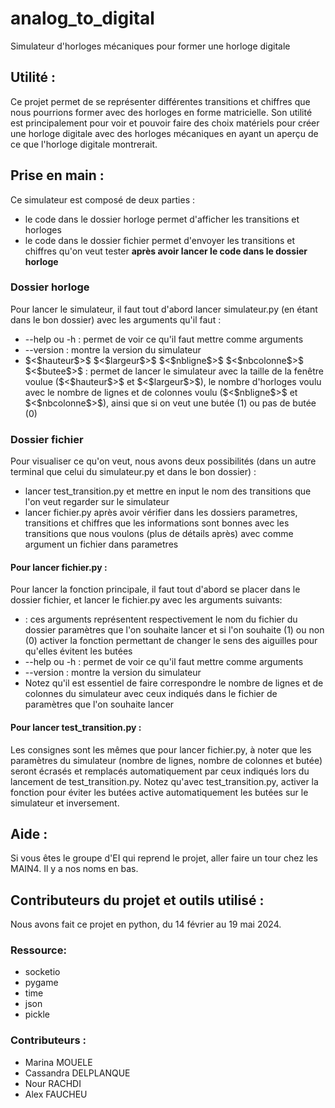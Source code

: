 # analog_to_digital
Simulateur d'horloges mécaniques pour former une horloge digitale

## Utilité :

Ce projet permet de se représenter différentes transitions et chiffres que nous pourrions former avec des horloges en forme matricielle. Son utilité est principalement pour voir et pouvoir faire des choix matériels pour créer une horloge digitale avec des horloges mécaniques en ayant un aperçu de ce que l'horloge digitale montrerait.

## Prise en main :

Ce simulateur est composé de deux parties :
<ul>
<li>le code dans le dossier horloge permet d'afficher les transitions et horloges</li>
<li>le code dans le dossier fichier permet d'envoyer les transitions et chiffres qu'on veut tester <b>après avoir lancer le code dans le dossier horloge</b></li>
</ul>

### Dossier horloge

Pour lancer le simulateur, il faut tout d'abord lancer simulateur.py (en étant dans le bon dossier) avec les arguments qu'il faut :
<ul>
<li>--help ou -h : permet de voir ce qu'il faut mettre comme arguments</li>
<li>--version : montre la version du simulateur</li>
<li>$<$hauteur$>$ $<$largeur$>$ $<$nbligne$>$ $<$nbcolonne$>$ $<$butee$>$ : permet de lancer le simulateur avec la taille de la fenêtre voulue ($<$hauteur$>$ et $<$largeur$>$), le nombre d'horloges voulu avec le nombre de lignes et de colonnes voulu ($<$nbligne$>$ et $<$nbcolonne$>$), ainsi que si on veut une butée (1) ou pas de butée (0)</li>
</ul>

### Dossier fichier

Pour visualiser ce qu'on veut, nous avons deux possibilités (dans un autre terminal que celui du simulateur.py et dans le bon dossier) :
<ul>
<li>lancer test_transition.py et mettre en input le nom des transitions que l'on veut regarder sur le simulateur</li>
<li>lancer fichier.py après avoir vérifier dans les dossiers parametres, transitions et chiffres que les informations sont bonnes avec les transitions que nous voulons (plus de détails après) avec comme argument un fichier dans parametres</li>
</ul>

#### Pour lancer fichier.py :

Pour lancer la fonction principale, il faut tout d'abord se placer dans le dossier fichier, et lancer le fichier.py avec les arguments suivants:
<ul>
<li> <nom du fichier>  <butée> : ces arguments représentent respectivement le nom du fichier du dossier paramètres que l'on souhaite lancer et si l'on souhaite (1) ou non (0) activer la fonction permettant de changer le sens des aiguilles pour qu'elles évitent les butées</li>
<li>--help ou -h : permet de voir ce qu'il faut mettre comme arguments</li>
<li>--version : montre la version du simulateur</li>
<li>Notez qu'il est essentiel de faire correspondre le nombre de lignes et de colonnes du simulateur avec ceux indiqués dans le fichier de paramètres que l'on souhaite lancer</li>
</ul>

#### Pour lancer test_transition.py :

Les consignes sont les mêmes que pour lancer fichier.py, à noter que les paramètres du simulateur (nombre de lignes, nombre de colonnes et butée) seront écrasés et remplacés automatiquement par ceux indiqués lors du lancement de test_transition.py.
Notez qu'avec test_transition.py, activer la fonction pour éviter les butées active automatiquement les butées sur le simulateur et inversement.

## Aide :

Si vous êtes le groupe d'EI qui reprend le projet, aller faire un tour chez les MAIN4. Il y a nos noms en bas.  

## Contributeurs du projet et outils utilisé :
Nous avons fait ce projet en python, du 14 février au 19 mai 2024.

### Ressource:
<ul>
<li>socketio</li>
<li>pygame</li>
<li>time</li>
<li>json</li>
<li>pickle</li>
</ul>

### Contributeurs :
<ul>
<li>Marina MOUELE</li>
<li>Cassandra DELPLANQUE</li>
<li>Nour RACHDI</li>
<li>Alex FAUCHEU</li>
</ul>
